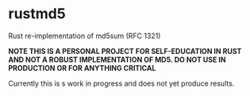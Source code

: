 # rustmd5
Rust re-implementation of md5sum  (RFC 1321)

**NOTE THIS IS A PERSONAL PROJECT FOR SELF-EDUCATION IN RUST AND NOT A ROBUST IMPLEMENTATION OF MD5. DO NOT USE IN PRODUCTION OR FOR ANYTHING CRITICAL**

Currently this is s work in progress and does not yet produce results. 
